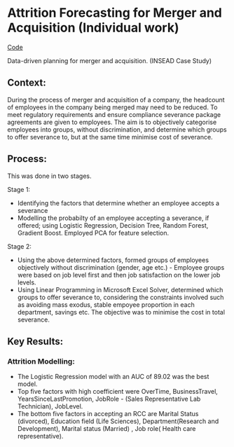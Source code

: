 # Attrition Forecasting for Merger and Acquisition (Individual work)
[Code](https://github.com/SoumyaO/Attrition-forecasting-for-merger/blob/main/OgotiSoumyaSMM750.ipynb)

Data-driven planning for merger and acquisition. (INSEAD Case Study)

## Context:
During the process of merger and acquisition of a company, the headcount of employees in the company being merged may need to be reduced. To meet regulatory requirements and ensure compliance severance package agreements are given to employees. The aim is to objectively categorise employees into groups, without discrimination, and determine which groups to offer severance to, but at the same time minimise cost of severance.

## Process:
This was done in two stages.

Stage 1:
- Identifying the factors that determine whether an employee accepts a severance
- Modelling the probabilty of an employee accepting a severance, if offered; using Logistic Regression, Decision Tree, Random Forest, Gradient Boost. Employed PCA for feature selection.

Stage 2: 
- Using the above determined factors, formed groups of employees objectively without discrimination (gender, age etc.) - Employee groups were based on job level first and then job satisfaction on the lower job levels.
- Using Linear Programming in Microsoft Excel Solver, determined which groups to offer severance to, considering the constraints involved such as avoiding mass exodus, stable empoyee proportion in each department, savings etc. The objective was to minimise the cost in total severance.

## Key Results:
### Attrition Modelling: 
- The Logistic Regression model with an AUC of 89.02 was the best model.
- Top five factors with high coefficient were OverTime, BusinessTravel, YearsSinceLastPromotion, JobRole - (Sales Representative Lab Technician), JobLevel.
- The bottom five factors in accepting an RCC are Marital Status (divorced), Education field (Life Sciences), Department(Research and Development), Marital status (Married) , Job role( Health care representative).
